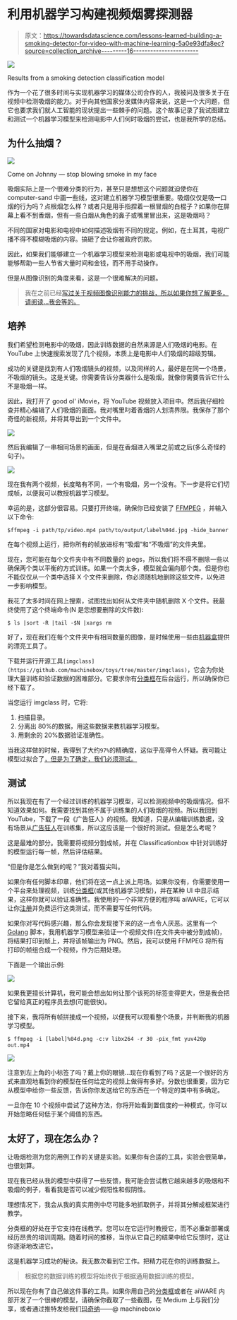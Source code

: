 # 利用机器学习构建视频烟雾探测器

> 原文：<https://towardsdatascience.com/lessons-learned-building-a-smoking-detector-for-video-with-machine-learning-5a0e93dfa8ec?source=collection_archive---------16----------------------->

![](img/8a2bd90f80ef86ae9b9245d30edefb15.png)

Results from a smoking detection classification model

作为一个花了很多时间与实现机器学习的媒体公司合作的人，我被问及很多关于在视频中检测吸烟的能力。对于向其他国家分发媒体内容来说，这是一个大问题，但它也要求我们就人工智能的现状提出一些棘手的问题。这个故事记录了我试图建立和测试一个机器学习模型来检测电影中人们何时吸烟的尝试，也是我所学的总结。

## 为什么抽烟？

![](img/e08ca8dc33e70dd41f13940b098b612c.png)

Come on Johnny — stop blowing smoke in my face

吸烟实际上是一个很难分类的行为，甚至只是想想这个问题就迫使你在 computer-sand 中画一些线，这对建立机器学习模型很重要。吸烟仅仅是吸一口烟的行为吗？点根烟怎么样？或者只是用手指捏着一根冒烟的白棍子？如果你在屏幕上看不到香烟，但有一些白烟从角色的鼻子或嘴里冒出来，这是吸烟吗？

不同的国家对电影和电视中如何描述吸烟有不同的规定。例如，在土耳其，电视广播不得不模糊吸烟的内容。搞砸了会让你被政府罚款。

因此，如果我们能够建立一个机器学习模型来检测电影或电视中的吸烟，我们可能能够帮助一些人节省大量时间和金钱，而不用手动操作。

但是从图像识别的角度来看，这是一个很难解决的问题。

> 我在之前已经[写过关于视频图像识别能力的挑战，所以如果你想了解更多，请阅读…我会等的。](https://hackernoon.com/integrating-ai-here-are-3-problems-youre-about-to-encounter-f0f89414608f)

## 培养

我们希望检测电影中的吸烟，因此训练数据的自然来源是人们吸烟的电影。在 YouTube 上快速搜索发现了几个视频，本质上是电影中人们吸烟的超级剪辑。

成功的关键是找到有人们吸烟镜头的视频，以及同样的人，最好是在同一个场景，不吸烟的镜头。这是关键。你需要告诉分类器什么是吸烟，就像你需要告诉它什么不是吸烟一样。

因此，我打开了 good ol' iMovie，将 YouTube 视频放入项目中。然后我仔细检查并精心编辑了人们吸烟的画面。我对嘴里叼着香烟的人划清界限。我保存了那个奇怪的新视频，并将其导出到一个文件中。

![](img/50da6e3c8bb72e57feaf127e21cfe58a.png)

然后我编辑了一串相同场景的画面，但是在香烟进入嘴里之前或之后(多么奇怪的句子)。

![](img/8d5dc66ffd69298a43cc1101d3f9d878.png)

现在我有两个视频，长度略有不同，一个有吸烟，另一个没有。下一步是将它们切成帧，以便我可以教授机器学习模型。

幸运的是，这部分很容易。只要打开终端，确保你已经安装了 [FFMPEG](https://www.ffmpeg.org/download.html) ，并输入以下命令:

```
$ffmpeg -i path/tp/video.mp4 path/to/output/label%04d.jpg -hide_banner
```

在每个视频上运行，把你所有的帧放进标有“吸烟”和“不吸烟”的文件夹里。

现在，您可能在每个文件夹中有不同数量的 jpegs，所以我们将不得不删除一些以确保两个类以平衡的方式训练。如果一个类太多，模型就会偏向那个类。但是你也不能仅仅从一个类中选择 X 个文件来删除，你必须随机地删除这些文件，以免进一步影响模型。

我花了太多时间在网上搜索，试图找出如何从文件夹中随机删除 X 个文件。我最终使用了这个终端命令(N 是您想要删除的文件数):

`$ ls |sort -R |tail -$N |xargs rm`

好了，现在我们在每个文件夹中有相同数量的图像，是时候使用一些由[机器盒](https://machinebox.io/?utm_source=Medium&utm_medium=Post&utm_campaign=Smoking%20detector)提供的漂亮工具了。

下载并运行开源工具`[imgclass](https://github.com/machinebox/toys/tree/master/imgclass)`，它会为你处理大量训练和验证数据的困难部分。它要求你有[分类框](https://machinebox.io/docs/classificationbox?utm_source=Medium&utm_medium=Post&utm_campaign=Smoking%20detector)在后台运行，所以确保你已经下载了。

当您运行 imgclass 时，它将:

1.  扫描目录。
2.  分离出 80%的数据，用这些数据来教机器学习模型。
3.  用剩余的 20%数据验证准确性。

当我这样做的时候，我得到了大约`97%`的精确度，这似乎高得令人怀疑。我可能让模型过拟合了[，但是为了确定，我们必须测试。](http://statisticsbyjim.com/regression/overfitting-regression-models/)

## 测试

所以我现在有了一个经过训练的机器学习模型，可以检测视频中的吸烟情况。但不知道效果如何。我需要找到其他不属于训练集的人们吸烟的视频。所以我回到 YouTube，下载了一段《广告狂人》的视频。我知道，只是从编辑训练数据，没有场景从[广告狂人](https://www.imdb.com/title/tt0804503/?ref_=nv_sr_1)在训练集，所以这应该是一个很好的测试。但是怎么考呢？

这是最难的部分。我需要将视频分割成帧，并在 Classificationbox 中针对训练好的模型运行每一帧，然后评估结果。

“但是你是怎么做到的呢？”我对着猫尖叫。

如果你有任何脚本印章，他们将在这一点上派上用场。如果你没有，你需要使用一个平台来处理视频，训练[分类框](https://machinebox.io/docs/classificationbox?utm_source=Medium&utm_medium=Post&utm_campaign=Smoking%20detector)(或其他机器学习模型)，并在某种 UI 中显示结果，这样你就可以验证准确性。我使用的一个非常方便的程序叫 aiWARE，它可以让你[注册](https://www.veritone.com/onboarding/#/signUp?type=developer)并免费运行这类测试，而不需要写任何代码。

如果你对写代码感兴趣，那么你会发现接下来的这一点令人厌恶。这里有一个 [Golang](http://golang.org) 脚本，我用机器学习模型来验证一个视频文件(在文件夹中被分割成帧)，将结果打印到帧上，并将该帧输出为 PNG。然后，我可以使用 FFMPEG 将所有打印的帧组合成一个视频，作为后期处理。

下面是一个输出示例:

![](img/4641104db97e9a93831bfe7ce72cbffe.png)

如果我更擅长计算机，我可能会想出如何让那个该死的标签变得更大，但是我会把它留给真正的程序员去想(可能很快)。

接下来，我将所有帧拼接成一个视频，以便我可以观看整个场景，并判断我的机器学习模型。

```
$ ffmpeg -i [label]%04d.png -c:v libx264 -r 30 -pix_fmt yuv420p out.mp4
```

![](img/e654cc3f4cbed347aa01e1d1696789f4.png)

注意到左上角的小标签了吗？戴上你的眼镜…现在你看到了吗？这是一个很好的方式来直观地看到你的模型在任何给定的视频上做得有多好。分数也很重要，因为它从模型中给你一些反馈，告诉你你发送给它的东西在一个特定的类中有多确定。

一旦你在 10 个视频中尝试了这种方法，你将开始看到置信度的一种模式，你可以开始忽略任何低于某个阈值的东西。

## 太好了，现在怎么办？

让吸烟检测为您的用例工作的关键是实验。如果你有合适的工具，实验会很简单，也很划算。

现在我已经从我的模型中获得了一些反馈，我可能会尝试教它越来越多的吸烟和不吸烟的例子，看看我是否可以减少假阳性和假阴性。

理想情况下，我会从我的真实用例中尽可能多地抓取例子，并将其分解成框架进行教学。

分类框的好处在于它支持在线教学。您可以在它运行时教授它，而不必重新部署或经历昂贵的培训周期。随着时间的推移，当你从它自己的结果中给它反馈时，这让你逐渐地改进它。

这是机器学习成功的秘诀。我无数次看到它工作。把精力花在你的训练数据上。

> 根据您的数据训练的模型将始终优于根据通用数据训练的模型。

所以现在你有了自己做这件事的工具。如果你用自己的[分类框](https://machinebox.io/docs/classificationbox?utm_source=Medium&utm_medium=Post&utm_campaign=Smoking%20detector)或者在 aiWARE 内部开发了一个很棒的模型，请确保你截取了一些截图，在 Medium 上与我们分享，或者通过推特发给我们[玛奇纳](https://medium.com/u/591d020e95d3?source=post_page-----5a0e93dfa8ec--------------------------------)——@ machineboxio